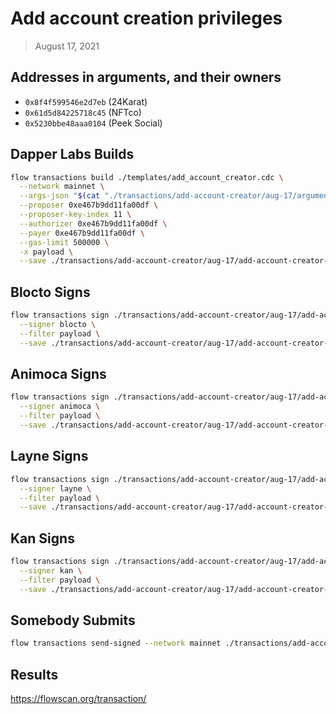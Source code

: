 # Add account creation privileges

> August 17, 2021

## Addresses in arguments, and their owners

- `0x8f4f599546e2d7eb` (24Karat)
- `0x61d5d84225718c45` (NFTco)
- `0x5230bbe48aaa0104` (Peek Social)

## Dapper Labs Builds

```sh
flow transactions build ./templates/add_account_creator.cdc \
  --network mainnet \
  --args-json "$(cat "./transactions/add-account-creator/aug-17/arguments.json")" \
  --proposer 0xe467b9dd11fa00df \
  --proposer-key-index 11 \
  --authorizer 0xe467b9dd11fa00df \
  --payer 0xe467b9dd11fa00df \
  --gas-limit 500000 \
  -x payload \
  --save ./transactions/add-account-creator/aug-17/add-account-creator-aug-17-unsigned.rlp
```

## Blocto Signs

```sh
flow transactions sign ./transactions/add-account-creator/aug-17/add-account-creator-aug-17-unsigned.rlp \
  --signer blocto \
  --filter payload \
  --save ./transactions/add-account-creator/aug-17/add-account-creator-aug-17-sig-1.rlp
```

## Animoca Signs

```sh
flow transactions sign ./transactions/add-account-creator/aug-17/add-account-creator-aug-17-sig-1.rlp \
  --signer animoca \
  --filter payload \
  --save ./transactions/add-account-creator/aug-17/add-account-creator-aug-17-sig-2.rlp
```

## Layne Signs

```sh
flow transactions sign ./transactions/add-account-creator/aug-17/add-account-creator-aug-17-sig-2.rlp \
  --signer layne \
  --filter payload \
  --save ./transactions/add-account-creator/aug-17/add-account-creator-aug-17-sig-3.rlp
```

## Kan Signs

```sh
flow transactions sign ./transactions/add-account-creator/aug-17/add-account-creator-aug-17-sig-3.rlp \
  --signer kan \
  --filter payload \
  --save ./transactions/add-account-creator/aug-17/add-account-creator-aug-17-sig-complete.rlp
```


## Somebody Submits

```sh
flow transactions send-signed --network mainnet ./transactions/add-account-creator/aug-17/add-account-creator-aug-17-sig-complete.rlp
```

## Results

https://flowscan.org/transaction/
